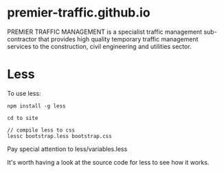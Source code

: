 # premier-traffic.github.io
PREMIER TRAFFIC MANAGEMENT is a specialist traffic management sub-contractor that provides high quality temporary traffic management services to the construction, civil engineering and utilities sector.


# Less
To use less:

```
npm install -g less

cd to site

// compile less to css
lessc bootstrap.less bootstrap.css
```

Pay special attention to less/variables.less

It's worth having a look at the source code for less to see how it works.

